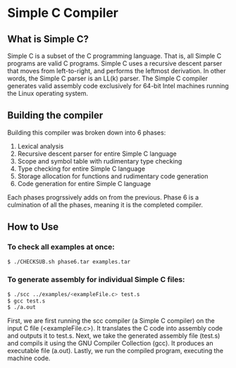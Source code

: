 # Simple C Compiler

## What is Simple C?
Simple C is a subset of the C programming language. That is, all Simple C programs are valid C programs. Simple C uses a recursive descent parser that moves from left-to-right, and performs the leftmost derivation. In other words, the Simple C parser is an LL(k) parser. The Simple C compiler generates valid assembly code exclusively for 64-bit Intel machines running the Linux operating system.

## Building the compiler
Building this compiler was broken down into 6 phases: 
1. Lexical analysis
2. Recursive descent parser for entire Simple C language
3. Scope and symbol table with rudimentary type checking
4. Type checking for entire Simple C language
5. Storage allocation for functions and rudimentary code generation
6. Code generation for entire Simple C language

Each phases progrssively adds on from the previous. Phase 6 is a culmination of all the phases, meaning it is the completed compiler.

## How to Use

### To check all examples at once:
```bash
$ ./CHECKSUB.sh phase6.tar examples.tar
```

### To generate assembly for individual Simple C files:
```bash
$ ./scc ../examples/<exampleFile.c> test.s
$ gcc test.s
$ ./a.out
```

First, we are first running the scc compiler (a Simple C compiler) on the input C file (<exampleFile.c>). It translates the C code into assembly code and outputs it to test.s. Next, we take the generated assembly file (test.s) and compils it using the GNU Compiler Collection (gcc). It produces an executable file (a.out). Lastly, we run the compiled program, executing the machine code.
